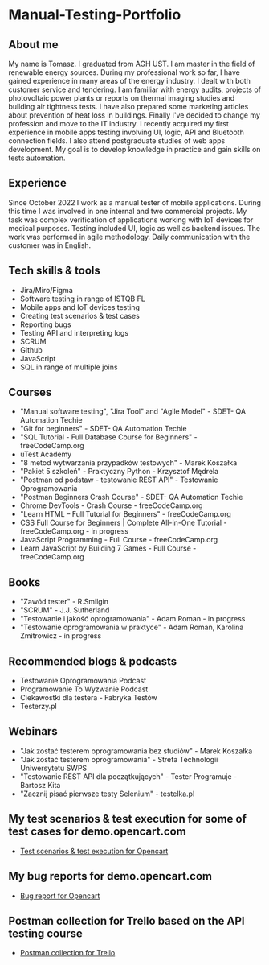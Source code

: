# Manual-Testing-Portfolio

## About me

My name is Tomasz. I graduated from AGH UST. I am master in the field of renewable energy sources.
During my professional work so far, I have gained experience in many
areas of the energy industry. I dealt with both customer service and
tendering. I am familiar with energy audits, projects of photovoltaic power
plants or reports on thermal imaging studies and building air tightness
tests. I have also prepared some marketing articles about prevention of
heat loss in buildings.
Finally I've decided to change my profession and move to the IT industry.
I recently acquired my first experience in mobile apps testing involving UI, logic, API and Bluetooth connection fields.
I also attend postgraduate studies of web apps development.
My goal is to develop knowledge in practice and gain skills on tests automation.

## Experience
Since October 2022 I work as a manual tester of mobile applications. During this time I was involved in one internal and two commercial projects.
My task was complex verification of applications working with IoT devices for medical purposes. Testing included UI, logic as well as backend issues.
The work was performed in agile methodology. Daily communication with the customer was in English.

## Tech skills & tools

* Jira/Miro/Figma
* Software testing in range of ISTQB FL
* Mobile apps and IoT devices testing
* Creating test scenarios & test cases
* Reporting bugs
* Testing API and interpreting logs
* SCRUM
* Github
* JavaScript
* SQL in range of multiple joins



## Courses

* "Manual software testing", "Jira Tool" and "Agile Model" - SDET- QA Automation Techie
* "Git for beginners" - SDET- QA Automation Techie
* "SQL Tutorial - Full Database Course for Beginners" - freeCodeCamp.org
* uTest Academy
* "8 metod wytwarzania przypadków testowych" - Marek Koszałka
* "Pakiet 5 szkoleń" - Praktyczny Python - Krzysztof Mędrela
* "Postman od podstaw - testowanie REST API" - Testowanie Oprogramowania
* "Postman Beginners Crash Course" - SDET- QA Automation Techie
* Chrome DevTools - Crash Course - freeCodeCamp.org
* "Learn HTML – Full Tutorial for Beginners" - freeCodeCamp.org
* CSS Full Course for Beginners | Complete All-in-One Tutorial - freeCodeCamp.org - in progress
* JavaScript Programming - Full Course - freeCodeCamp.org
* Learn JavaScript by Building 7 Games - Full Course - freeCodeCamp.org


## Books

* "Zawód tester" - R.Smilgin
* "SCRUM" - J.J. Sutherland
* "Testowanie i jakość oprogramowania" - Adam Roman - in progress
* "Testowanie oprogramowania w praktyce" - Adam Roman, Karolina Zmitrowicz - in progress

## Recommended blogs & podcasts

* Testowanie Oprogramowania Podcast
* Programowanie To Wyzwanie Podcast
* Ciekawostki dla testera - Fabryka Testów
* Testerzy.pl

## Webinars

* "Jak zostać testerem oprogramowania bez studiów" - Marek Koszałka
* "Jak zostać testerem oprogramowania" - Strefa Technologii Uniwersytetu SWPS
* "Testowanie REST API dla początkujących" - Tester Programuje - Bartosz Kita
* "Zacznij pisać pierwsze testy Selenium" - testelka.pl

## My test scenarios & test execution for some of test cases for demo.opencart.com

* [Test scenarios & test execution for Opencart](https://docs.google.com/spreadsheets/d/17PraG4L6zuDlGVTuB1Bjjl5sPH9gNQit/edit?usp=sharing&ouid=103077607472512868745&rtpof=true&sd=true)

## My bug reports for demo.opencart.com

* [Bug report for Opencart](https://docs.google.com/spreadsheets/d/16RKPAw_J7lxLCss0GDnpdHCgWr9xL_Wl/edit?usp=sharing&ouid=103077607472512868745&rtpof=true&sd=true)

## Postman collection for Trello based on the API testing course

* [Postman collection for Trello](https://drive.google.com/file/d/19NlGMebP12RFfJHQIfCTcEUaOVCpIRkJ/view?usp=sharing)
